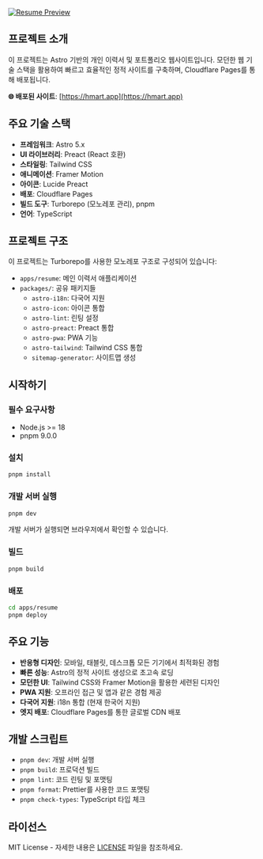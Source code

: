 [![Resume Preview](https://hmart.app/ko/og.png)](https://hmart.app)

## 프로젝트 소개

이 프로젝트는 Astro 기반의 개인 이력서 및 포트폴리오 웹사이트입니다. 모던한 웹 기술 스택을 활용하여 빠르고 효율적인 정적 사이트를 구축하며, Cloudflare Pages를 통해 배포됩니다.

**🌐 배포된 사이트**: [https://hmart.app](https://hmart.app)

## 주요 기술 스택

- **프레임워크**: Astro 5.x
- **UI 라이브러리**: Preact (React 호환)
- **스타일링**: Tailwind CSS
- **애니메이션**: Framer Motion
- **아이콘**: Lucide Preact
- **배포**: Cloudflare Pages
- **빌드 도구**: Turborepo (모노레포 관리), pnpm
- **언어**: TypeScript

## 프로젝트 구조

이 프로젝트는 Turborepo를 사용한 모노레포 구조로 구성되어 있습니다:

- `apps/resume`: 메인 이력서 애플리케이션
- `packages/`: 공유 패키지들
  - `astro-i18n`: 다국어 지원
  - `astro-icon`: 아이콘 통합
  - `astro-lint`: 린팅 설정
  - `astro-preact`: Preact 통합
  - `astro-pwa`: PWA 기능
  - `astro-tailwind`: Tailwind CSS 통합
  - `sitemap-generator`: 사이트맵 생성

## 시작하기

### 필수 요구사항

- Node.js >= 18
- pnpm 9.0.0

### 설치

```bash
pnpm install
```

### 개발 서버 실행

```bash
pnpm dev
```

개발 서버가 실행되면 브라우저에서 확인할 수 있습니다.

### 빌드

```bash
pnpm build
```

### 배포

```bash
cd apps/resume
pnpm deploy
```

## 주요 기능

- **반응형 디자인**: 모바일, 태블릿, 데스크톱 모든 기기에서 최적화된 경험
- **빠른 성능**: Astro의 정적 사이트 생성으로 초고속 로딩
- **모던한 UI**: Tailwind CSS와 Framer Motion을 활용한 세련된 디자인
- **PWA 지원**: 오프라인 접근 및 앱과 같은 경험 제공
- **다국어 지원**: i18n 통합 (현재 한국어 지원)
- **엣지 배포**: Cloudflare Pages를 통한 글로벌 CDN 배포

## 개발 스크립트

- `pnpm dev`: 개발 서버 실행
- `pnpm build`: 프로덕션 빌드
- `pnpm lint`: 코드 린팅 및 포맷팅
- `pnpm format`: Prettier를 사용한 코드 포맷팅
- `pnpm check-types`: TypeScript 타입 체크

## 라이선스

MIT License - 자세한 내용은 [LICENSE](LICENSE) 파일을 참조하세요.